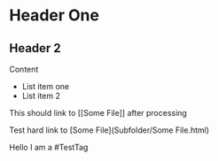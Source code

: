 # Header One
## Header 2
Content

* List item one
* List item 2

This should link to [[Some File]] after processing

Test hard link to [Some File](Subfolder/Some File.html)

Hello I am a #TestTag
